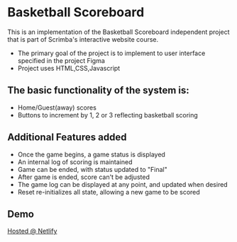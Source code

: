 # Basketball Scoreboard
This is an implementation of the Basketball Scoreboard independent project that is part of Scrimba's interactive website course.

- The primary goal of the project is to implement to user interface specified in the project Figma
- Project uses HTML,CSS,Javascript

## The basic functionality of the system is:

- Home/Guest(away) scores
- Buttons to increment by 1, 2 or 3 reflecting basketball scoring

## Additional Features added

- Once the game begins, a game status is displayed
- An internal log of scoring is maintained
- Game can be ended, with status updated to "Final"
- After game is ended, score can't be adjusted
- The game log can be displayed at any point, and updated when desired
- Reset re-initializes all state, allowing a new game to be scored

## Demo
[Hosted @ Netlify](https://cool-semifreddo-bdfd89.netlify.app/)